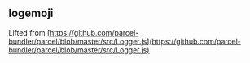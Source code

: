 ## logemoji

Lifted from [https://github.com/parcel-bundler/parcel/blob/master/src/Logger.js](https://github.com/parcel-bundler/parcel/blob/master/src/Logger.js)
